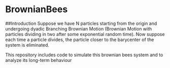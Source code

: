 # BrownianBees
##Introduction
Suppose we have N particles starting from the origin and undergoing dyadic Branching Brownian Motion (Brownian Motion with particles dividing in two after some exponential random time). Now suppose each time a particle divides, the particle closer to the barycenter of the system is eliminated. 

This repository includes code to simulate this brownian bees system and to analyze its long-term behaviour 
